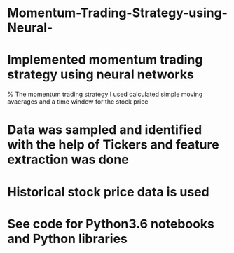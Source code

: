# Momentum-Trading-Strategy-using-Neural-
# Implemented momentum trading strategy using neural networks
% The momentum trading strategy I used calculated simple moving avaerages and a time window for the stock price
# Data was sampled and identified with the help of Tickers and feature extraction was done
#  Historical stock price data is used
# See code for Python3.6 notebooks and Python libraries
